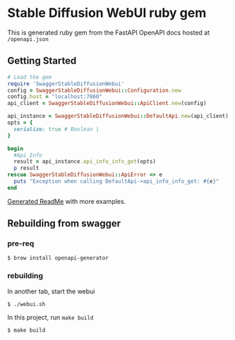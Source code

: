 # Stable Diffusion WebUI ruby gem

This is generated ruby gem from the FastAPI OpenAPI docs hosted at `/openapi.json`

## Getting Started

```ruby
# Load the gem
require 'SwaggerStableDiffusionWebui'
config = SwaggerStableDiffusionWebui::Configuration.new
config.host = "localhost:7860"
api_client = SwaggerStableDiffusionWebui::ApiClient.new(config)

api_instance = SwaggerStableDiffusionWebui::DefaultApi.new(api_client)
opts = {
  serialize: true # Boolean | 
}

begin
  #Api Info
  result = api_instance.api_info_info_get(opts)
  p result
rescue SwaggerStableDiffusionWebui::ApiError => e
  puts "Exception when calling DefaultApi->api_info_info_get: #{e}"
end
```

[Generated ReadMe](./swagger-stable_diffusion_webui/README.md) with more examples.

## Rebuilding from swagger

### pre-req
```
$ brew install openapi-generator
```
### rebuilding

In another tab, start the webui

```
$ ./webui.sh
```

In this project, run `make build`

```
$ make build
```